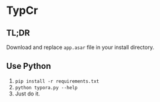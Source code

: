 # TypCr

## TL;DR

Download and replace `app.asar` file in your install directory. 

## Use Python

1. `pip install -r requirements.txt`
2. `python typora.py --help`
3. Just do it. 
